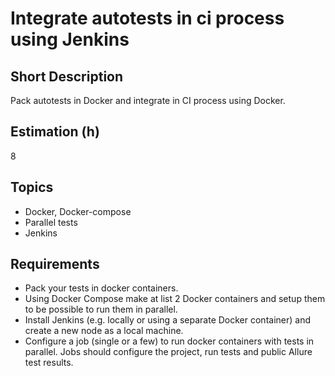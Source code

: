 # Integrate autotests in ci process using Jenkins

## Short Description

Pack autotests in Docker and integrate in CI process using Docker.

## Estimation (h)

8

## Topics

* Docker, Docker-compose
* Parallel tests
* Jenkins

## Requirements

* Pack your tests in docker containers.
* Using Docker Compose make at list 2 Docker containers and setup them to be possible to run them in parallel.
* Install Jenkins (e.g. locally or using a separate Docker container) and create a new node as a local machine.
* Configure a job (single or a few) to run docker containers with tests in parallel. Jobs should configure the project,
    run tests and public Allure test results.
